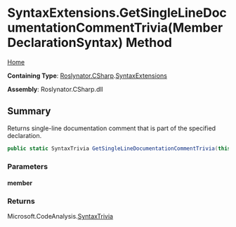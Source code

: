 # SyntaxExtensions\.GetSingleLineDocumentationCommentTrivia\(MemberDeclarationSyntax\) Method <a name="_Top"></a>

[Home](../../../../README.md)

**Containing Type**: [Roslynator.CSharp](../../README.md#_Top)\.[SyntaxExtensions](../README.md#_Top)

**Assembly**: Roslynator\.CSharp\.dll

## Summary

Returns single\-line documentation comment that is part of the specified declaration\.

```csharp
public static SyntaxTrivia GetSingleLineDocumentationCommentTrivia(this MemberDeclarationSyntax member)
```

### Parameters

#### member

### Returns

Microsoft\.CodeAnalysis\.[SyntaxTrivia](https://docs.microsoft.com/en-us/dotnet/api/microsoft.codeanalysis.syntaxtrivia)

